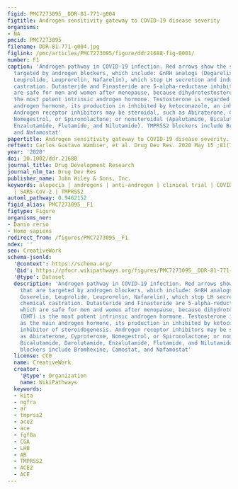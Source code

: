 ```yaml
---
figid: PMC7273095__DDR-81-771-g004
figtitle: Androgen sensitivity gateway to COVID‐19 disease severity
organisms:
- NA
pmcid: PMC7273095
filename: DDR-81-771-g004.jpg
figlink: /pmc/articles/PMC7273095/figure/ddr21688-fig-0001/
number: F1
caption: 'Androgen pathway in COVID‐19 infection. Red arrows show the steps that are
  targeted by androgen blockers, which include: GnRH analogs (Degarelix, Goserelin,
  Leuprolide, Leuprorelin, Nafarelin), which stop LH secretion and induce chemical
  castration. Dutasteride and Finasteride are 5‐alpha‐reductase inhibitors, which
  are safe for men and women after menopause, because dihydrotestosterone (DHT) is
  the most potent intrinsic androgen hormone. Testosterone is regarded as the main
  androgen hormone, its production in inhibited by ketoconazole, an inhibitor of steroidogenesis.
  Androgen receptor inhibitors may be steroidal, such as Abiraterone, Cyproterone,
  Nomegestrol, or Spironolactone; or nonsteroidal (Apalutamide, Bicalutamide, Darolutamide,
  Enzalutamide, Flutamide, and Nilutamide). TMPRSS2 blockers include Bromhexine, Camostat,
  and Nafamostat'
papertitle: Androgen sensitivity gateway to COVID‐19 disease severity.
reftext: Carlos Gustavo Wambier, et al. Drug Dev Res. 2020 May 15 ;81(7):771-776.
year: '2020'
doi: 10.1002/ddr.21688
journal_title: Drug Development Research
journal_nlm_ta: Drug Dev Res
publisher_name: John Wiley & Sons, Inc.
keywords: alopecia | androgens | anti‐androgen | clinical trial | COVID‐19 | pandemic
  | SARS‐CoV‐2 | TMPRSS2
automl_pathway: 0.9462152
figid_alias: PMC7273095__F1
figtype: Figure
organisms_ner:
- Danio rerio
- Homo sapiens
redirect_from: /figures/PMC7273095__F1
ndex: ''
seo: CreativeWork
schema-jsonld:
  '@context': https://schema.org/
  '@id': https://pfocr.wikipathways.org/figures/PMC7273095__DDR-81-771-g004.html
  '@type': Dataset
  description: 'Androgen pathway in COVID‐19 infection. Red arrows show the steps
    that are targeted by androgen blockers, which include: GnRH analogs (Degarelix,
    Goserelin, Leuprolide, Leuprorelin, Nafarelin), which stop LH secretion and induce
    chemical castration. Dutasteride and Finasteride are 5‐alpha‐reductase inhibitors,
    which are safe for men and women after menopause, because dihydrotestosterone
    (DHT) is the most potent intrinsic androgen hormone. Testosterone is regarded
    as the main androgen hormone, its production in inhibited by ketoconazole, an
    inhibitor of steroidogenesis. Androgen receptor inhibitors may be steroidal, such
    as Abiraterone, Cyproterone, Nomegestrol, or Spironolactone; or nonsteroidal (Apalutamide,
    Bicalutamide, Darolutamide, Enzalutamide, Flutamide, and Nilutamide). TMPRSS2
    blockers include Bromhexine, Camostat, and Nafamostat'
  license: CC0
  name: CreativeWork
  creator:
    '@type': Organization
    name: WikiPathways
  keywords:
  - kita
  - ngfra
  - ar
  - tmprss2
  - ace2
  - ace
  - fgf8a
  - CGA
  - LHB
  - AR
  - TMPRSS2
  - ACE2
  - ACE
---
```

